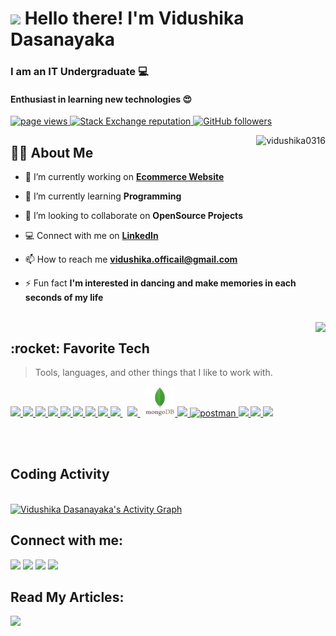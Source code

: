 <h1 align="left" id="macropower-title"><img src="https://raw.githubusercontent.com/MartinHeinz/MartinHeinz/master/wave.gif" width="30px"> Hello there! I'm Vidushika Dasanayaka</h1>
<h3 align="left">I am an IT Undergraduate 💻</h3>
<h4 align="left">Enthusiast in learning new technologies 😍</h4>

<p align="left">
  <a href="https://github.com/Vidushika0316/Vidushika0316">
    <img src="https://komarev.com/ghpvc/?username=Vidushika0316" alt="page views" />
  </a>
  <a href="https://stackoverflow.com/users/15264820/vidushika-dasanayka">
    <img alt="Stack Exchange reputation" src="https://img.shields.io/stackexchange/stackoverflow/r/4868262?color=orange&label=reputation&logo=stackoverflow">
  </a>
  <a href="https://github.com/Vidushika0316?tab=followers">
    <img alt="GitHub followers" src="https://img.shields.io/github/followers/Vidushika0316?color=green&logo=github">
  </a>
</p>

<a href="#Vidushika0316-title">
  <img src="https://github-readme-stats.vercel.app/api?username=Vidushika0316&count_private=true&show_icons=true&theme=tokyonight" alt="vidushika0316" align="right" />
</a>

 
## 🙋‍♂️ About Me

- 🔭 I’m currently working on **[Ecommerce Website](https://github.com/Vidushika0316/Ecommerce-mern)**

- 🌱 I’m currently learning **Programming**

- 👯 I’m looking to collaborate on **OpenSource Projects**

- 💻 Connect with me on **[LinkedIn](https://www.linkedin.com/in/vidushika-dasanayaka/)**

- 📫 How to reach me **vidushika.officail@gmail.com**

- ⚡ Fun fact **I'm interested in dancing and make memories in each seconds of my life**

<br>


<a href="https://github-readme-stats.vercel.app/api/top-langs/?username=Vidushika0316&hide=php&theme=tokyonight">
  <img align="right" src="https://github-readme-stats.vercel.app/api/top-langs/?username=Vidushika0316&hide=php&theme=tokyonight" />
</a>
<h2 align="left" id="macropower-tech">:rocket: Favorite Tech</h2>

> Tools, languages, and other things that I like to work with.

<p align="left"> 
    <a href="https://www.java.com" target="_blank"> <img src="https://img.icons8.com/color/48/000000/java-coffee-cup-logo.png"/> </a>
    <a href="https://reactjs.org/" target="_blank"> <img src="https://img.icons8.com/color/48/000000/react-native.png"/> </a>
    <a href="https://www.cprogramming.com/" target="_blank"><img src="https://img.icons8.com/color/48/000000/c-programming.png"/> </a>
    <a href="https://www.python.org" target="_blank"> <img src="https://img.icons8.com/color/48/000000/python.png"/> </a>  
    <a href="https://developer.mozilla.org/en-US/docs/Web/JavaScript" target="_blank"> <img src="https://img.icons8.com/color/48/000000/javascript.png"/> </a> 
    <a href="https://www.w3.org/html/" target="_blank"> <img src="https://img.icons8.com/color/48/000000/html-5.png"/> </a> 
    <a href="https://www.w3schools.com/css/" target="_blank"> <img src="https://img.icons8.com/color/48/000000/css3.png"/> </a> 
    <a href="https://getbootstrap.com" target="_blank"> <img src="https://img.icons8.com/color/48/000000/bootstrap.png"/> </a> 
    <a style="padding-right:8px;" href="https://nodejs.org" target="_blank"> <img src="https://img.icons8.com/color/48/000000/nodejs.png"/> </a> 
    <a style="padding-right:8px;" href="https://www.mysql.com/" target="_blank"> <img src="https://img.icons8.com/fluent/50/000000/mysql-logo.png"/> </a>
    <a href="https://www.mongodb.com/" target="_blank"> <img src="https://raw.githubusercontent.com/devicons/devicon/master/icons/mongodb/mongodb-original-wordmark.svg" alt="mongodb" width="48" height="48"/> </a> 
    <a href="https://firebase.google.com/" target="_blank"> <img src="https://img.icons8.com/color/48/000000/firebase.png"/> </a> 
    <a href="https://postman.com" target="_blank"> <img src="https://www.vectorlogo.zone/logos/getpostman/getpostman-icon.svg" alt="postman" width="45" height="45"/> </a>   
    <a href="https://git-scm.com/" target="_blank"> <img src="https://img.icons8.com/color/48/000000/git.png"/> </a> 
    <a href="https://www.figma.com/" target="_blank"> <img src="https://img.icons8.com/color/48/000000/figma--v1.png"/> </a> 
    <a href="https://www.adobe.com/" target="_blank"> <img src="https://img.icons8.com/color/48/000000/adobe-photoshop--v1.png"/></a>
   
    
    
</p>


 <br>
 <br>

<h2 align="left"  id="macropower-tech">Coding Activity</h2>
<br>
<a href="https://github.com/Vidushika0316/github-readme-activity-graph"><img alt="Vidushika Dasanayaka's Activity Graph" src="https://activity-graph.herokuapp.com/graph?username=Vidushika0316&bg_color=0D1117&color=5BCDEC&line=5BCDEC&point=FFFFFF&hide_border=true" /></a>




## Connect with me:
<p align="left">

<a href = "https://www.linkedin.com/in/vidushika-dasanayaka/"><img src="https://img.icons8.com/fluent/48/000000/linkedin.png"/></a>
<a href = "https://twitter.com/Vidu76118729"><img src="https://img.icons8.com/fluent/48/000000/twitter.png"/></a>
<a href = "https://www.instagram.com/_.vidushayy._/?hl=en"><img src="https://img.icons8.com/fluent/48/000000/instagram-new.png"/></a>
<a href = "https://www.facebook.com/vidu.dasanayaka.7"><img src="https://img.icons8.com/color/48/000000/facebook-new.png"/></a>

</p>

## Read My Articles:
<p align="left">


<a href = "https://medium.com/@vidushikadasanayaka"><img src="https://drive.google.com/uc?export=view&id=1Be_hiHGXT3N7DrUV3UgolDAYc0TLlFrJ" height="50px"/></a>


</p>
